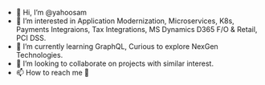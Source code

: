 - 👋 Hi, I’m @yahoosam
- 👀 I’m interested in Application Modernization, Microservices, K8s, Payments Integraions, Tax Integrations, MS Dynamics D365 F/O & Retail, PCI DSS.
- 🌱 I’m currently learning GraphQL, Curious to explore NexGen Technologies.
- 💞️ I’m looking to collaborate on projects with similar interest.
- 📫 How to reach me 👀

<!---
yahoosam/yahoosam is a ✨ special ✨ repository because its `README.md` (this file) appears on your GitHub profile.
You can click the Preview link to take a look at your changes.
--->
